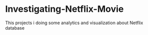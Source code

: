 # Investigating-Netflix-Movie
This projects i doing some analytics and visualization about Netflix database
